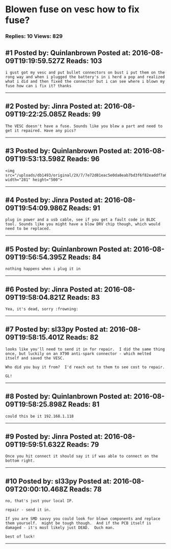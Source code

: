 # Blowen fuse on vesc how to fix fuse?

### Replies: 10 Views: 829

## \#1 Posted by: Quinlanbrown Posted at: 2016-08-09T19:19:59.527Z Reads: 103

```
i gust got my vesc and put bullet connectors on bust i put them on the rong way and when i plugged the battery's in i herd a pop and realized what i did and then fixed the connector but i can see where i blown my fuse how can i fix it? thanks
```

---
## \#2 Posted by: Jinra Posted at: 2016-08-09T19:22:25.085Z Reads: 99

```
The VESC doesn't have a fuse. Sounds like you blew a part and need to get it repaired. Have any pics?
```

---
## \#3 Posted by: Quinlanbrown Posted at: 2016-08-09T19:53:13.598Z Reads: 96

```
<img src="/uploads/db1493/original/2X/7/7e72d81eac5e0da8eab7bd3f6f82eaddf7a68958.jpg" width="281" height="500">
```

---
## \#4 Posted by: Jinra Posted at: 2016-08-09T19:54:09.986Z Reads: 91

```
plug in power and a usb cable, see if you get a fault code in BLDC tool. Sounds like you might have a blow DRV chip though, which would need to be replaced.
```

---
## \#5 Posted by: Quinlanbrown Posted at: 2016-08-09T19:56:54.395Z Reads: 84

```
nothing happens when i plug it in
```

---
## \#6 Posted by: Jinra Posted at: 2016-08-09T19:58:04.821Z Reads: 83

```
Yea, it's dead, sorry :frowning:
```

---
## \#7 Posted by: sl33py Posted at: 2016-08-09T19:58:15.401Z Reads: 82

```
looks like you'll need to send it in for repair.  I did the same thing once, but luckily on an XT90 anti-spark connector - which melted itself and saved the VESC.

Who did you buy it from?  I'd reach out to them to see cost to repair.

GL!
```

---
## \#8 Posted by: Quinlanbrown Posted at: 2016-08-09T19:58:25.898Z Reads: 81

```
could this be it 192.168.1.118
```

---
## \#9 Posted by: Jinra Posted at: 2016-08-09T19:59:51.632Z Reads: 79

```
Once you hit connect it should say it if was able to connect on the bottom right.
```

---
## \#10 Posted by: sl33py Posted at: 2016-08-09T20:00:10.468Z Reads: 78

```
no, that's just your local IP.

repair - send it in.

If you are SMD savvy you could look for blown components and replace them yourself.  might be tough though.  And if the PCB itself is damaged - it's most likely just DEAD.  Ouch man.

best of luck!
```

---
